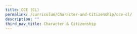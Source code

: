 ```yaml
---
title: CCE (CL)
permalink: /curriculum/Character-and-Citizenship/cce-cl/
description: ""
third_nav_title: Character & Citizenship
---
```

